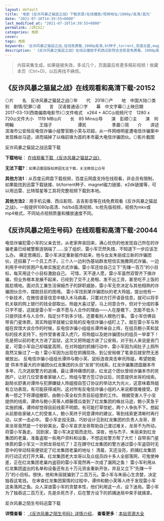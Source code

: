 ```yaml
---
layout: default
title: '电影《反诈风暴之猫鼠之战》下载资源/在线播放/视频地址/1080p/高清/蓝光'
date: "2021-07-10T14:39:55+0800"
last_modified_at: "2021-07-10T14:39:55+0800"
permalink: /20152/
categories: 电影
cover:
tags: 电影
keywords: '反诈风暴之猫鼠之战,在线免费看,1080p高清,bt种子,torrent,百度云盘,magnet,磁力链,迅雷下载资源'
description: '《反诈风暴之猫鼠之战》在线云播放手机西瓜影院吉吉影音免费看，1080p高清bd/hd未删减完整版和tc抢先枪版，mkv/mp4格式，附带bt/torrent种子、magnet/磁力链、百度云盘、网盘资源迅雷下载链接'
---
```


>内容采集生成，如果链接失效，多试几个，页面最后有更多精彩视频！收藏本页（Ctrl+D)，以后再找不麻烦。


## 《反诈风暴之猫鼠之战》在线观看和高清下载-20152

◎片　　名　反诈风暴之猫鼠之战◎年　　代　2018◎产　　地　中国大陆◎类　　别　剧情/犯罪◎语　　言　汉语普通话◎字　　幕　中文字幕◎上映日期　2017-03-13(西南偏南电影节)◎文件格式　x264 + ACC◎视频尺寸　1280 x 720◎文件大小　1119 MB◎片　　长　85 Mins◎导　　演　彭顺◎主　　演　何明翰　　　　　　王瑞子　　　　　　谭凯　　　　　　季晨◎简　　介　　讲述滨海市公安局反电信诈骗小组警官鲍小芙与邓超，从一件网络明星遭电信诈骗案中发现蛛丝马迹，进而端掉了以梅前锋为首的本市最大电信诈骗团伙。◎影片截图


反诈风暴之猫鼠之战迅雷下载

**下载地址**： [在线观看下载 《反诈风暴之猫鼠之战》](https://www.993dy.com//vod-detail-id-28972.html) 


**无法下载?**：`如果迅雷因版权原因无法下载，关注微信公众号 `

**其他方法1**：从百度云网盘下载视频，百度云网盘支持在线观看，非会员有限制，如果能找到迅雷下载链接、bt/torrent种子、magnet磁力链接、e2dk链接等，可以用迅雷、比特彗星等工具将完整视频下载到本地。

**其他方法2**：用手机云播、西瓜影院、吉吉影音等在线免费观看《反诈风暴之猫鼠之战》，一般提供1080p高清、hd/bd高清视频、tc抢先版视频，视频为mkv或mp4格式，不同站点视频质量和播放速度不同。


## 《反诈风暴之陌生号码》在线观看和高清下载-20044

电信诈骗犯雷小军的父亲去世。从老家奔丧回来，满心忧伤的他发现自己所在的诈骗老巢已经被警察连锅端了……没了组织，雷小军茫然失措，不知道下一步应该怎么办。 痛定思痛后，雷小军决定重新振作起来，他与女友朱丽成立新的诈骗团伙，还招募了一个员工杰子。三个人一边利伪基站群发短信实施撒网式诈骗，一边利用手中的贫困户名单实施定点式诈骗。雷小军还给自己立下“先赚一百万”的小目标，每天用这个小目标激励自己。 可惜，天不遂人愿，雷小军虽然双管齐下搞诈骗，但业务根本发展不起来，已经到了交不上房租、发不出工资，甚至吃不上饭的尴尬境地。面对员工兼生活保姆杰子的辞职威胁，雷小军无奈决定与其他相熟的诈骗团伙合作，摆脱目前的困境。 雷小军找到某诈骗团伙的老大玲姐，提出他有一个新技术，在微信语音信息中植入木马病毒，只要对方打开语音信息，就可以将手机关联的网上银行的钱全部取出。玲姐大喜过望，马上同意合作，但对于分成的事只字不提，这就是雷小军一直不愿与人合作的理由——人在屋檐下，怎能不低头？只提供技术与人合作，指定分不到多少钱，还要看别人眼色行事。 雷小军仿佛自带丧门星体质，其实玲姐早就被公安局的反电信诈骗小组盯上了。就在雷小军与玲姐在宾馆大谈合作的时候，反电信诈骗小组组长谭帅亲自上阵，在组员鲍小芙和鼠标的技术支持下，扮作受害者深入虎穴，将玲姐以及她诈骗团伙的组员一举拿下！ 先是把以前的老大方进了监狱，这次又把玲姐方进了公安局，对于别人来说是丧门星，可雷小军自己却福星高照，在对玲姐的抓捕行动中，雷小军因为闹肚子上厕所竟然又躲过了一劫！雷小军因为出现在抓捕现场，到公安局做了笔录后就安然无恙被放出。 反电信诈骗小组组长谭帅与鲍小芙、鼠标连夜突击审讯玲姐，希望她能提 供本市最大的诈骗团伙红龙集团的头目“龙哥”的线索。红龙诈骗集团盘踞本市多年，几次逃脱警方的追捕，最让谭帅痛恨的是，红龙这个团伙曾经诈骗本市的贫困户，让好几位受害者家破人亡。玲组与警方签订协议后，同意提供龙哥的线索。 副局长舒勇对谭帅与犯罪嫌疑人玲姐擅自签订协议的举动大为光火，这意味着玲姐有立功表现，有可能获得减刑，这对所有反电信诈骗小组的人来说都很难接受。舒勇一怒之下将谭组撤职，由鲍小芙全权负责目前组里的工作。 根据受害人于小宝提供的线索，谭帅与鲍小芙等人顺藤摸瓜查到了红龙集团的蛛丝马迹，鲍小芙急于实施抓捕，谭帅却觉得目前线索不明朗，有可能打草惊蛇，两个人争执不下。想起从前那些家破人亡的受害人，鲍小芙终于同意谭帅的建议，等到线索更清晰时再行动，以求一击必中。 雷小军走投无路，巧妙设计见到红龙集团的负责人龙哥，原来龙哥竟然是一个妙龄美女。雷小军哀求龙哥帮助自己渡过难关，龙哥不为所动，将雷小军轰走。 回到家，雷小军决定铤而走险。深夜，他与杰子、朱丽来到红龙集团的老巢，准备盗取一些用户资料和设备，不想这给警方帮了大忙！自带丧门星体质的雷小军又一次把龙哥给坑了！正在蹲守红龙集团的警方通过雷小军盗窃时无意中的举动轻易便锁定了红龙集团老巢的地址！ 清晨，天还没亮，抓捕红龙集团的行动正式打开大幕。红龙集团老大龙哥以及众组员四十多人全部落网，可鬼使神差，正在红龙集团老巢内盗窃的雷小军竟然再一次成了漏网之鱼！ 雷小军利用从红龙集团盗出的名单和设备还有五十万元资金重新开张，并且又立下“先赚一千万”的小目标。很快，他和朱丽就骗到了二百万元。雷小军与朱丽心生贪婪，决定独吞这笔钱。 在审查红龙集团案情的过程中，谭帅和鲍小芙等人终于发现雷小军这条落网之鱼。众人深谙雷小军的贪婪本性，他们利用这一点，设下迷局。雷小军为了独吞这二百万无，先是杀死杰子，后在警方设下的抓捕迷局中束手就擒拿。


反诈风暴之陌生号码迅雷下载

**详情查看**： [《反诈风暴之陌生号码》详情介绍](/movie/20044/)， **查看更多**：[本站资源大全](/movie/t/all/)

